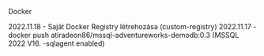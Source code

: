  Docker

2022.11.18 - Saját Docker Registry létrehozása (custom-registry)
2022.11.17 - docker push atiradeon86/mssql-adventureworks-demodb:0.3 (MSSQL 2022 V16. -sqlagent enabled)
